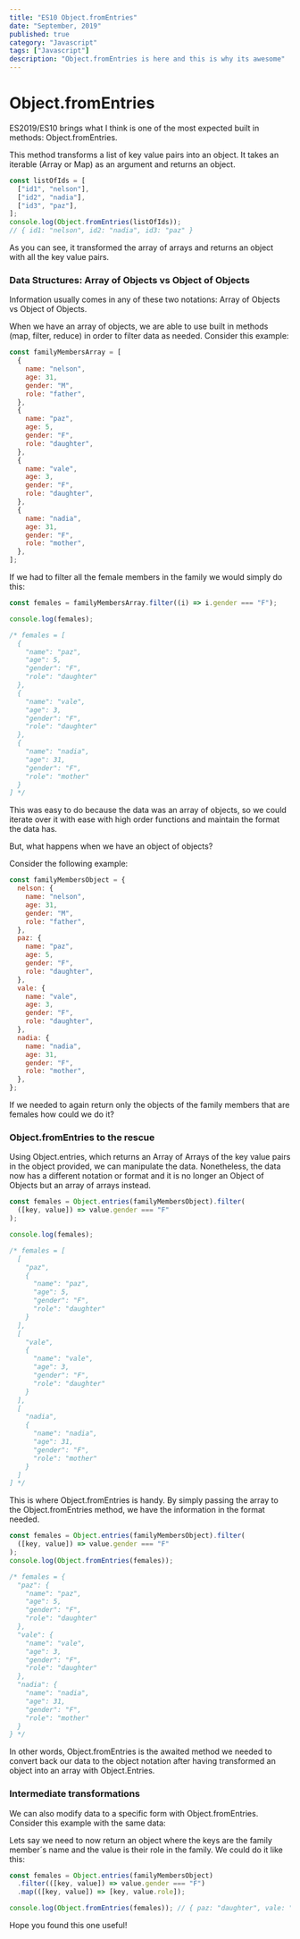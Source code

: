 ```yaml
---
title: "ES10 Object.fromEntries"
date: "September, 2019"
published: true
category: "Javascript"
tags: ["Javascript"]
description: "Object.fromEntries is here and this is why its awesome"
---
```


# Object.fromEntries

ES2019/ES10 brings what I think is one of the most expected built in methods: Object.fromEntries.

This method transforms a list of key value pairs into an object. It takes an iterable (Array or Map) as an argument and returns an object.

```js
const listOfIds = [
  ["id1", "nelson"],
  ["id2", "nadia"],
  ["id3", "paz"],
];
console.log(Object.fromEntries(listOfIds));
// { id1: "nelson", id2: "nadia", id3: "paz" }
```

As you can see, it transformed the array of arrays and returns an object with all the key value pairs.

### Data Structures: Array of Objects vs Object of Objects

Information usually comes in any of these two notations: Array of Objects vs Object of Objects.

When we have an array of objects, we are able to use built in methods (map, filter, reduce) in order to filter data as needed. Consider this example:

```js
const familyMembersArray = [
  {
    name: "nelson",
    age: 31,
    gender: "M",
    role: "father",
  },
  {
    name: "paz",
    age: 5,
    gender: "F",
    role: "daughter",
  },
  {
    name: "vale",
    age: 3,
    gender: "F",
    role: "daughter",
  },
  {
    name: "nadia",
    age: 31,
    gender: "F",
    role: "mother",
  },
];
```

If we had to filter all the female members in the family we would simply do this:

```js
const females = familyMembersArray.filter((i) => i.gender === "F");

console.log(females);

/* females = [
  {
    "name": "paz",
    "age": 5,
    "gender": "F",
    "role": "daughter"
  },
  {
    "name": "vale",
    "age": 3,
    "gender": "F",
    "role": "daughter"
  },
  {
    "name": "nadia",
    "age": 31,
    "gender": "F",
    "role": "mother"
  }
] */
```

This was easy to do because the data was an array of objects, so we could iterate over it with ease with high order functions and maintain the format the data has.

But, what happens when we have an object of objects?

Consider the following example:

```js
const familyMembersObject = {
  nelson: {
    name: "nelson",
    age: 31,
    gender: "M",
    role: "father",
  },
  paz: {
    name: "paz",
    age: 5,
    gender: "F",
    role: "daughter",
  },
  vale: {
    name: "vale",
    age: 3,
    gender: "F",
    role: "daughter",
  },
  nadia: {
    name: "nadia",
    age: 31,
    gender: "F",
    role: "mother",
  },
};
```

If we needed to again return only the objects of the family members that are females how could we do it?

### Object.fromEntries to the rescue

Using Object.entries, which returns an Array of Arrays of the key value pairs in the object provided, we can manipulate the data. Nonetheless, the data now has a different notation or format and it is no longer an Object of Objects but an array of arrays instead.

```js
const females = Object.entries(familyMembersObject).filter(
  ([key, value]) => value.gender === "F"
);

console.log(females);

/* females = [
  [
    "paz",
    {
      "name": "paz",
      "age": 5,
      "gender": "F",
      "role": "daughter"
    }
  ],
  [
    "vale",
    {
      "name": "vale",
      "age": 3,
      "gender": "F",
      "role": "daughter"
    }
  ],
  [
    "nadia",
    {
      "name": "nadia",
      "age": 31,
      "gender": "F",
      "role": "mother"
    }
  ]
] */
```

This is where Object.fromEntries is handy. By simply passing the array to the Object.fromEntries method, we have the information in the format needed.

```js
const females = Object.entries(familyMembersObject).filter(
  ([key, value]) => value.gender === "F"
);
console.log(Object.fromEntries(females));

/* females = {
  "paz": {
    "name": "paz",
    "age": 5,
    "gender": "F",
    "role": "daughter"
  },
  "vale": {
    "name": "vale",
    "age": 3,
    "gender": "F",
    "role": "daughter"
  },
  "nadia": {
    "name": "nadia",
    "age": 31,
    "gender": "F",
    "role": "mother"
  }
} */
```

In other words, Object.fromEntries is the awaited method we needed to convert back our data to the object notation after having transformed an object into an array with Object.Entries.

### Intermediate transformations

We can also modify data to a specific form with Object.fromEntries. Consider this example with the same data:

Lets say we need to now return an object where the keys are the family member´s name and the value is their role in the family. We could do it like this:

```js
const females = Object.entries(familyMembersObject)
  .filter(([key, value]) => value.gender === "F")
  .map(([key, value]) => [key, value.role]);

console.log(Object.fromEntries(females)); // { paz: "daughter", vale: "daughter", nadia: "mother"}
```

Hope you found this one useful!
